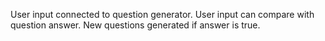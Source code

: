 User input connected to question generator.
User input can compare with question answer.
New questions generated if answer is true.